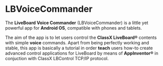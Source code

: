 # LBVoiceCommander

The **LiveBoard Voice Commander** (LBVoiceCommander) is a little yet powerful app for **Android OS**, compatible with phones and tablets.

The aim of the app is to let users control the **ClassX LiveBoard®** contents with simple **voice** commands.
Apart from being perfectly working and stable, this app is basically a tutorial in order **teach** users how-to create advanced control applications for LiveBoard by means of **AppInventor®** in conjuction with ClassX LBControl TCP/IP protocol.
